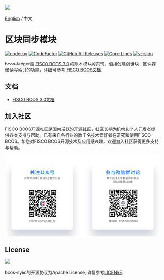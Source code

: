 ![](https://github.com/FISCO-BCOS/FISCO-BCOS/raw/master/docs/images/FISCO_BCOS_Logo.svg?sanitize=true)

[English](../README.md) / 中文

# 区块同步模块

[![codecov](https://codecov.io/gh/FISCO-BCOS/bcos-ledger/branch/main/graph/badge.svg?token=A4l2IZFQKN)](https://codecov.io/gh/FISCO-BCOS/bcos-ledger)
[![CodeFactor](https://www.codefactor.io/repository/github/fisco-bcos/bcos-ledger/badge)](https://www.codefactor.io/repository/github/fisco-bcos/bcos-ledger)
[![GitHub All Releases](https://img.shields.io/github/downloads/FISCO-BCOS/bcos-ledger/total.svg)](https://github.com/FISCO-BCOS/bcos-ledger)
[![Code Lines](https://tokei.rs/b1/github/FISCO-BCOS/bcos-ledger?category=code)](https://github.com/FISCO-BCOS/bcos-ledger)
[![version](https://img.shields.io/github/tag/FISCO-BCOS/bcos-ledger.svg)](https://github.com/FISCO-BCOS/bcos-ledger/releases/latest)

bcos-ledger是 [FISCO BCOS 3.0](https://github.com/FISCO-BCOS/FISCO-BCOS) 的账本模块的实现，包括创建创世块、区块存储读写索引的功能，详细可参考 [FISCO BCOS文档](https://fisco-bcos-documentation-3x.readthedocs.io/zh/latest/index.html).

## 文档

- [FISCO BCOS 3.0文档](https://fisco-bcos-documentation-3x.readthedocs.io/zh/latest/index.html)

## 加入社区

FISCO BCOS开源社区是国内活跃的开源社区，社区长期为机构和个人开发者提供各类支持与帮助。已有来自各行业的数千名技术爱好者在研究和使用FISCO BCOS。如您对FISCO BCOS开源技术及应用感兴趣，欢迎加入社区获得更多支持与帮助。

![](https://raw.githubusercontent.com/FISCO-BCOS/LargeFiles/master/images/QR_image.png)


## License

[![](https://img.shields.io/github/license/FISCO-BCOS/bcos-sync.svg)](../LICENSE)

bcos-sync的开源协议为Apache License, 详情参考[LICENSE](../LICENSE).